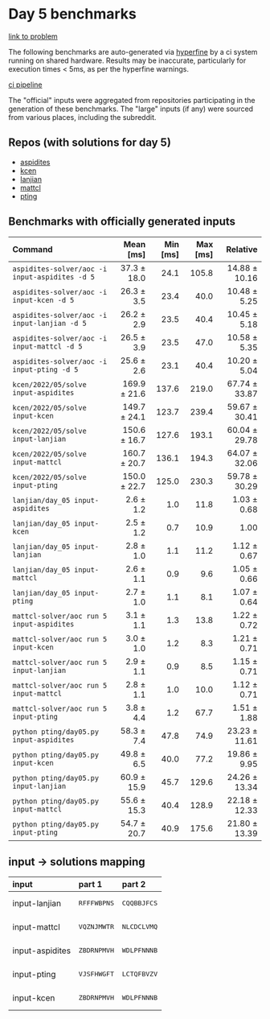 # Day 5 benchmarks

[link to problem](http://adventofcode.com/2022/day/5)

The following benchmarks are auto-generated via [hyperfine](https://github.com/sharkdp/hyperfine) by a ci system running on shared hardware. Results may be inaccurate, particularly for execution times < 5ms, as per the hyperfine warnings.

[ci pipeline](http://ci.papercode.net:8080/teams/aoc2022/pipelines/aoc-compare-2022)

The "official" inputs were aggregated from repositories participating in the generation of these benchmarks. The "large" inputs (if any) were sourced from various places, including the subreddit.

## Repos (with solutions for day 5)


- [aspidites](https://github.com/aspidites/aoc2022)
- [kcen](https://github.com/kcen/AdventOfCode)
- [lanjian](https://github.com/LanJian/aoc-2022)
- [mattcl](https://github.com/mattcl/aoc2022)
- [pting](https://github.com/pting/aoc2022)

## Benchmarks with officially generated inputs
| Command | Mean [ms] | Min [ms] | Max [ms] | Relative |
|:---|---:|---:|---:|---:|
| `aspidites-solver/aoc -i input-aspidites -d 5` | 37.3 ± 18.0 | 24.1 | 105.8 | 14.88 ± 10.16 |
| `aspidites-solver/aoc -i input-kcen -d 5` | 26.3 ± 3.5 | 23.4 | 40.0 | 10.48 ± 5.25 |
| `aspidites-solver/aoc -i input-lanjian -d 5` | 26.2 ± 2.9 | 23.5 | 40.4 | 10.45 ± 5.18 |
| `aspidites-solver/aoc -i input-mattcl -d 5` | 26.5 ± 3.9 | 23.5 | 47.0 | 10.58 ± 5.35 |
| `aspidites-solver/aoc -i input-pting -d 5` | 25.6 ± 2.6 | 23.1 | 40.4 | 10.20 ± 5.04 |
| `kcen/2022/05/solve input-aspidites` | 169.9 ± 21.6 | 137.6 | 219.0 | 67.74 ± 33.87 |
| `kcen/2022/05/solve input-kcen` | 149.7 ± 24.1 | 123.7 | 239.4 | 59.67 ± 30.41 |
| `kcen/2022/05/solve input-lanjian` | 150.6 ± 16.7 | 127.6 | 193.1 | 60.04 ± 29.78 |
| `kcen/2022/05/solve input-mattcl` | 160.7 ± 20.7 | 136.1 | 194.3 | 64.07 ± 32.06 |
| `kcen/2022/05/solve input-pting` | 150.0 ± 22.7 | 125.0 | 230.3 | 59.78 ± 30.29 |
| `lanjian/day_05 input-aspidites` | 2.6 ± 1.2 | 1.0 | 11.8 | 1.03 ± 0.68 |
| `lanjian/day_05 input-kcen` | 2.5 ± 1.2 | 0.7 | 10.9 | 1.00 |
| `lanjian/day_05 input-lanjian` | 2.8 ± 1.0 | 1.1 | 11.2 | 1.12 ± 0.67 |
| `lanjian/day_05 input-mattcl` | 2.6 ± 1.1 | 0.9 | 9.6 | 1.05 ± 0.66 |
| `lanjian/day_05 input-pting` | 2.7 ± 1.0 | 1.1 | 8.1 | 1.07 ± 0.64 |
| `mattcl-solver/aoc run 5 input-aspidites` | 3.1 ± 1.1 | 1.3 | 13.8 | 1.22 ± 0.72 |
| `mattcl-solver/aoc run 5 input-kcen` | 3.0 ± 1.0 | 1.2 | 8.3 | 1.21 ± 0.71 |
| `mattcl-solver/aoc run 5 input-lanjian` | 2.9 ± 1.1 | 0.9 | 8.5 | 1.15 ± 0.71 |
| `mattcl-solver/aoc run 5 input-mattcl` | 2.8 ± 1.1 | 1.0 | 10.0 | 1.12 ± 0.71 |
| `mattcl-solver/aoc run 5 input-pting` | 3.8 ± 4.4 | 1.2 | 67.7 | 1.51 ± 1.88 |
| `python pting/day05.py input-aspidites` | 58.3 ± 7.4 | 47.8 | 74.9 | 23.23 ± 11.61 |
| `python pting/day05.py input-kcen` | 49.8 ± 6.5 | 40.0 | 77.2 | 19.86 ± 9.95 |
| `python pting/day05.py input-lanjian` | 60.9 ± 15.9 | 45.7 | 129.6 | 24.26 ± 13.34 |
| `python pting/day05.py input-mattcl` | 55.6 ± 15.3 | 40.4 | 128.9 | 22.18 ± 12.33 |
| `python pting/day05.py input-pting` | 54.7 ± 20.7 | 40.9 | 175.6 | 21.80 ± 13.39 |

## input -> solutions mapping
|input|part 1|part 2|
|:---|:---|:---|
|input-lanjian|<pre>RFFFWBPNS</pre>|<pre>CQQBBJFCS</pre>|
|input-mattcl|<pre>VQZNJMWTR</pre>|<pre>NLCDCLVMQ</pre>|
|input-aspidites|<pre>ZBDRNPMVH</pre>|<pre>WDLPFNNNB</pre>|
|input-pting|<pre>VJSFHWGFT</pre>|<pre>LCTQFBVZV</pre>|
|input-kcen|<pre>ZBDRNPMVH</pre>|<pre>WDLPFNNNB</pre>|
